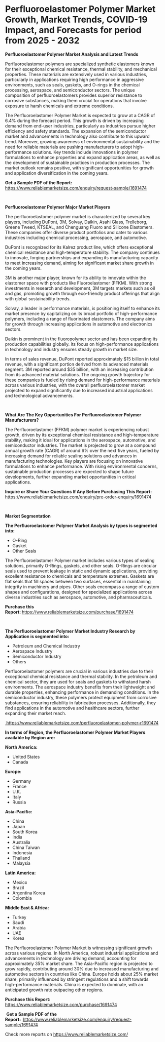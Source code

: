 <p><h1>Perfluoroelastomer Polymer Market Growth, Market Trends, COVID-19 Impact, and Forecasts for period from 2025 - 2032</h1></p><p><strong>Perfluoroelastomer Polymer Market Analysis and Latest Trends</strong></p>
<p><p>Perfluoroelastomer polymers are specialized synthetic elastomers known for their exceptional chemical resistance, thermal stability, and mechanical properties. These materials are extensively used in various industries, particularly in applications requiring high performance in aggressive environments, such as seals, gaskets, and O-rings in the chemical processing, aerospace, and semiconductor sectors. The unique composition of perfluoroelastomers provides superior resistance to corrosive substances, making them crucial for operations that involve exposure to harsh chemicals and extreme conditions.</p><p>The Perfluoroelastomer Polymer Market is expected to grow at a CAGR of 6.4% during the forecast period. This growth is driven by increasing demand from end-user industries, particularly as industries pursue higher efficiency and safety standards. The expansion of the semiconductor market and advancements in technology also contribute to this upward trend. Moreover, growing awareness of environmental sustainability and the need for reliable materials are pushing manufacturers to adopt high-performance solutions. Key trends include innovations in polymer formulations to enhance properties and expand application areas, as well as the development of sustainable practices in production processes. The market outlook remains positive, with significant opportunities for growth and application diversification in the coming years.</p></p>
<p><strong>Get a Sample PDF of the Report:&nbsp;</strong> <a href="https://www.reliablemarketsize.com/enquiry/request-sample/1691474?utm_campaign=3175&utm_medium=2&utm_source=Github&utm_content=ia&utm_term=27032025&utm_id=perfluoroelastomer-polymer">https://www.reliablemarketsize.com/enquiry/request-sample/1691474</a></p>
<p>&nbsp;</p>
<p><strong>Perfluoroelastomer Polymer Major Market Players</strong></p>
<p><p>The perfluoroelastomer polymer market is characterized by several key players, including DuPont, 3M, Solvay, Daikin, Asahi Glass, Trelleborg, Greene Tweed, KTSEAL, and Chenguang Fluoro and Silicone Elastomers. These companies offer diverse product portfolios and cater to various industries including chemical processing, aerospace, and automotive.</p><p>DuPont is recognized for its Kalrez product line, which offers exceptional chemical resistance and high-temperature stability. The company continues to innovate, forging partnerships and expanding its manufacturing capacity to meet increasing demand, aiming for significant market share growth in the coming years.</p><p>3M is another major player, known for its ability to innovate within the elastomer space with products like Fluoroelastomer (FFKM). With strong investments in research and development, 3M targets markets such as oil and gas, promoting growth through eco-friendly product offerings that align with global sustainability trends.</p><p>Solvay, a leader in performance materials, is positioning itself to enhance its market presence by capitalizing on its broad portfolio of high-performance polymers, including a range of fluorinated elastomers. The company aims for growth through increasing applications in automotive and electronics sectors.</p><p>Daikin is prominent in the fluoropolymer sector and has been expanding its production capabilities globally. Its focus on high-performance applications in technology and industry ensures steady growth in market size.</p><p>In terms of sales revenue, DuPont reported approximately $15 billion in total revenue, with a significant portion derived from its advanced materials segment. 3M reported around $35 billion, with an increasing contribution from its advanced material solutions. The ongoing growth trajectory for these companies is fueled by rising demand for high-performance materials across various industries, with the overall perfluoroelastomer market projected to expand significantly due to increased industrial applications and technological advancements.</p></p>
<p>&nbsp;</p>
<p><strong>What Are The Key Opportunities For Perfluoroelastomer Polymer Manufacturers?</strong></p>
<p><p>The Perfluoroelastomer (FFKM) polymer market is experiencing robust growth, driven by its exceptional chemical resistance and high-temperature stability, making it ideal for applications in the aerospace, automotive, and semiconductor industries. The market is projected to grow at a compound annual growth rate (CAGR) of around 6% over the next five years, fueled by increasing demand for reliable sealing solutions and advances in manufacturing technologies. Key players are focusing on innovative formulations to enhance performance. With rising environmental concerns, sustainable production processes are expected to shape future developments, further expanding market opportunities in critical applications.</p></p>
<p><strong>Inquire or Share Your Questions If Any Before Purchasing This Report:</strong> <a href="https://www.reliablemarketsize.com/enquiry/pre-order-enquiry/1691474?utm_campaign=3175&utm_medium=2&utm_source=Github&utm_content=ia&utm_term=27032025&utm_id=perfluoroelastomer-polymer">https://www.reliablemarketsize.com/enquiry/pre-order-enquiry/1691474</a></p>
<p>&nbsp;</p>
<p><strong>Market Segmentation</strong></p>
<p><strong>The Perfluoroelastomer Polymer Market Analysis by types is segmented into:</strong></p>
<p><ul><li>O-Ring</li><li>Gasket</li><li>Other Seals</li></ul></p>
<p><p>The Perfluoroelastomer Polymer market includes various types of sealing solutions, primarily O-Rings, gaskets, and other seals. O-Rings are circular seals used to prevent leakage in static and dynamic applications, providing excellent resistance to chemicals and temperature extremes. Gaskets are flat seals that fill spaces between two surfaces, essential in maintaining integrity in machinery and pipes. Other seals encompass a range of custom shapes and configurations, designed for specialized applications across diverse industries such as aerospace, automotive, and pharmaceuticals.</p></p>
<p><strong>Purchase this Report:&nbsp;</strong><a href="https://www.reliablemarketsize.com/purchase/1691474?utm_campaign=3175&utm_medium=2&utm_source=Github&utm_content=ia&utm_term=27032025&utm_id=perfluoroelastomer-polymer">https://www.reliablemarketsize.com/purchase/1691474</a></p>
<p>&nbsp;</p>
<p><strong>The Perfluoroelastomer Polymer Market Industry Research by Application is segmented into:</strong></p>
<p><ul><li>Petroleum and Chemical Industry</li><li>Aerospace Industry</li><li>Semiconductor Industry</li><li>Others</li></ul></p>
<p><p>Perfluoroelastomer polymers are crucial in various industries due to their exceptional chemical resistance and thermal stability. In the petroleum and chemical sector, they are used for seals and gaskets to withstand harsh environments. The aerospace industry benefits from their lightweight and durable properties, enhancing performance in demanding conditions. In the semiconductor industry, these polymers protect equipment from corrosive substances, ensuring reliability in fabrication processes. Additionally, they find applications in the automotive and healthcare sectors, further expanding their market reach.</p></p>
<p><a href="https://www.reliablemarketsize.com/perfluoroelastomer-polymer-r1691474?utm_campaign=3175&utm_medium=2&utm_source=Github&utm_content=ia&utm_term=27032025&utm_id=perfluoroelastomer-polymer">&nbsp;https://www.reliablemarketsize.com/perfluoroelastomer-polymer-r1691474</a></p>
<p><strong>In terms of Region, the Perfluoroelastomer Polymer Market Players available by Region are:</strong></p>
<p>
    <p> <strong> North America: </strong>
        <ul>
            <li>United States</li>
            <li>Canada</li>
        </ul>
        </p> 
    <p> <strong> Europe: </strong>
        <ul>
            <li>Germany</li>
            <li>France</li>
            <li>U.K.</li>
            <li>Italy</li>
            <li>Russia</li>
        </ul>
        </p> 
    <p> <strong> Asia-Pacific: </strong>
        <ul>
            <li>China</li>
            <li>Japan</li>
            <li>South Korea</li>
            <li>India</li>
            <li>Australia</li>
            <li>China Taiwan</li>
            <li>Indonesia</li>
            <li>Thailand</li>
            <li>Malaysia</li>
        </ul>
        </p> 
    <p> <strong> Latin America: </strong>
        <ul>
            <li>Mexico</li>
            <li>Brazil</li>
            <li>Argentina Korea</li>
            <li>Colombia</li>
        </ul>
        </p> 
    <p> <strong> Middle East & Africa: </strong>
        <ul>
            <li>Turkey</li>
            <li>Saudi</li>
            <li>Arabia</li>
            <li>UAE</li>
            <li>Korea</li>
        </ul>
    </p>
    </p>
<p><p>The Perfluoroelastomer Polymer Market is witnessing significant growth across various regions. In North America, robust industrial applications and advancements in technology are driving demand, accounting for approximately 35% market share. The Asia-Pacific region is projected to grow rapidly, contributing around 30% due to increased manufacturing and automotive sectors in countries like China. Europe holds about 25% market share, primarily influenced by stringent regulations and a shift towards high-performance materials. China is expected to dominate, with an anticipated growth rate outpacing other regions.</p></p>
<p><strong>Purchase this Report: </strong><a href="https://www.reliablemarketsize.com/purchase/1691474?utm_campaign=3175&utm_medium=2&utm_source=Github&utm_content=ia&utm_term=27032025&utm_id=perfluoroelastomer-polymer">https://www.reliablemarketsize.com/purchase/1691474</a></p>
<p>&nbsp;<strong>Get a Sample PDF of the Report:&nbsp;&nbsp;</strong><a href="https://www.reliablemarketsize.com/enquiry/request-sample/1691474?utm_campaign=3175&utm_medium=2&utm_source=Github&utm_content=ia&utm_term=27032025&utm_id=perfluoroelastomer-polymer">https://www.reliablemarketsize.com/enquiry/request-sample/1691474</a></p>
<p><strong></strong></p>
<p>Check more reports on <a href="https://www.reliablemarketsize.com/?utm_campaign=3175&utm_medium=2&utm_source=Github&utm_content=ia&utm_term=27032025&utm_id=perfluoroelastomer-polymer">https://www.reliablemarketsize.com/</a></p>